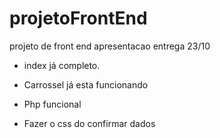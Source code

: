 # projetoFrontEnd
 projeto de front end
 apresentacao entrega 23/10

 - index já completo.
 - Carrossel já esta funcionando
 - Php funcional

 - Fazer o css do confirmar dados
